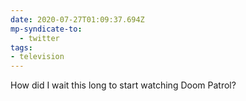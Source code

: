 ```yaml
---
date: 2020-07-27T01:09:37.694Z
mp-syndicate-to:
  - twitter
tags:
- television
---
```


How did I wait this long to start watching Doom Patrol?
